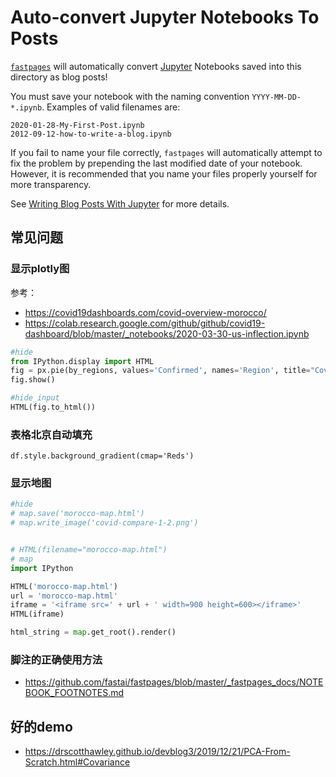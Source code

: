 # Auto-convert Jupyter Notebooks To Posts

[`fastpages`](https://github.com/fastai/fastpages) will automatically convert [Jupyter](https://jupyter.org/) Notebooks saved into this directory as blog posts!

You must save your notebook with the naming convention `YYYY-MM-DD-*.ipynb`.  Examples of valid filenames are:

```shell
2020-01-28-My-First-Post.ipynb
2012-09-12-how-to-write-a-blog.ipynb
```

If you fail to name your file correctly, `fastpages` will automatically attempt to fix the problem by prepending the last modified date of your notebook. However, it is recommended that you name your files properly yourself for more transparency.

See [Writing Blog Posts With Jupyter](https://github.com/fastai/fastpages#writing-blog-posts-with-jupyter) for more details.

## 常见问题

### 显示plotly图

参考：

- https://covid19dashboards.com/covid-overview-morocco/
- https://colab.research.google.com/github/github/covid19-dashboard/blob/master/_notebooks/2020-03-30-us-inflection.ipynb

```python
#hide
from IPython.display import HTML
fig = px.pie(by_regions, values='Confirmed', names='Region', title="Covid19 Cases distribution",color_discrete_sequence=px.colors.sequential.RdBu)
fig.show()
```

```python
#hide_input
HTML(fig.to_html())
```

### 表格北京自动填充

`df.style.background_gradient(cmap='Reds')`

### 显示地图

```python
#hide
# map.save('morocco-map.html')
# map.write_image('covid-compare-1-2.png')


# HTML(filename="morocco-map.html")
# map
import IPython

HTML('morocco-map.html')
url = 'morocco-map.html'
iframe = '<iframe src=' + url + ' width=900 height=600></iframe>'
HTML(iframe)

html_string = map.get_root().render()
```

### 脚注的正确使用方法

- https://github.com/fastai/fastpages/blob/master/_fastpages_docs/NOTEBOOK_FOOTNOTES.md

## 好的demo

- https://drscotthawley.github.io/devblog3/2019/12/21/PCA-From-Scratch.html#Covariance
